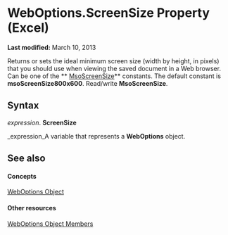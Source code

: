 
# WebOptions.ScreenSize Property (Excel)

 **Last modified:** March 10, 2013

Returns or sets the ideal minimum screen size (width by height, in pixels) that you should use when viewing the saved document in a Web browser. Can be one of the  ** [MsoScreenSize](http://msdn.microsoft.com/library/d5057fda-954a-819d-682f-75b8443c6f3d%28Office.15%29.aspx)** constants. The default constant is **msoScreenSize800x600**. Read/write  **MsoScreenSize**.

## Syntax

 _expression_. **ScreenSize**

 _expression_A variable that represents a  **WebOptions** object.


## See also


#### Concepts


 [WebOptions Object](d573637f-1891-4602-c961-091795e47356.md)
#### Other resources


 [WebOptions Object Members](4188ab11-5d84-aed8-2a2e-17881dcebe67.md)
